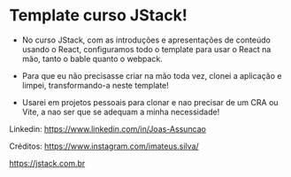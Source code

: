 # Template curso JStack!

- No curso JStack, com as introduções e apresentações de conteúdo usando o React, configuramos todo o template para usar o React na mão, tanto o bable quanto o webpack.

- Para que eu não precisasse criar na mão toda vez, clonei a aplicação e limpei, transformando-a neste template!

- Usarei em projetos pessoais para clonar e nao precisar de um CRA ou Vite, a nao ser que se adequam a minha necessidade!

Linkedin: https://www.linkedin.com/in/Joas-Assuncao

Créditos: https://www.instagram.com/imateus.silva/

https://jstack.com.br
